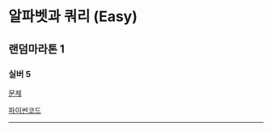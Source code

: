 # 알파벳과 쿼리 (Easy)
## 랜덤마라톤 1
### 실버 5
[문제](https://www.acmicpc.net/problem/31825)

[파이썬코드](31825.py)

---